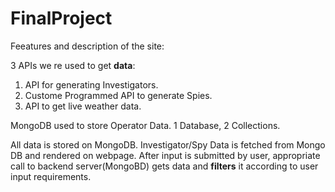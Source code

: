 # FinalProject
Feeatures and description of the site:

3 APIs we re used to get **data**:

1) API for generating Investigators.
2) Custome Programmed API to generate Spies.
3) API to get live weather data.

MongoDB used to store Operator Data.
1 Database, 2 Collections.

All data is stored on MongoDB. Investigator/Spy Data is fetched from Mongo DB and rendered on webpage.
After input is submitted by user, appropriate call to backend server(MongoBD) gets data and **filters** it according to user input requirements.
